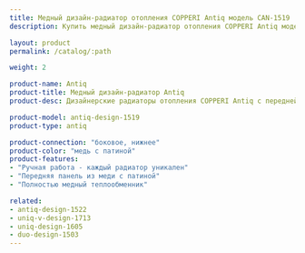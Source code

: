```yaml
---
title: Медный дизайн-радиатор отопления COPPERI Antiq модель CAN-1519
description: Купить медный дизайн-радиатор отопления COPPERI Antiq модель CAN-1519 по цене производителя в Москве.

layout: product
permalink: /catalog/:path

weight: 2

product-name: Antiq
product-title: Медный дизайн-радиатор Antiq
product-desc: Дизайнерские радиаторы отопления COPPERI Antiq с передней панелью, выполненной из меди или латуни прекрасно подойдут как для классического, так и для современного интерьера. Нанесение патины производится мастерами вручную, что делает каждый радиатор поистине уникальным произведением искусства.

product-model: antiq-design-1519
product-type: antiq

product-connection: "боковое, нижнее"
product-color: "медь с патиной"
product-features:
- "Ручная работа - каждый радиатор уникален"
- "Передняя панель из меди с патиной"
- "Полностью медный теплообменник"

related:
- antiq-design-1522
- uniq-v-design-1713
- uniq-design-1605
- duo-design-1503
---
```

